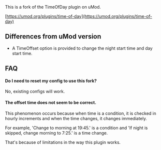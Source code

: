 This is a fork of the TimeOfDay plugin on uMod.

[https://umod.org/plugins/time-of-day](https://umod.org/plugins/time-of-day)

## Differences from uMod version
- A TimeOffset option is provided to change the night start time and day start time.

## FAQ

#### Do I need to reset my config to use this fork?

No, existing configs will work.

#### The offset time does not seem to be correct.

This phenomenon occurs because when time is a condition, it is checked in hourly increments and when the time changes, it changes immediately.

For example, 'Change to morning at 19:45.' is a condition
and 'If night is skipped, change morning to 7:25.' is a time change.

That's because of limitations in the way this plugin works.
